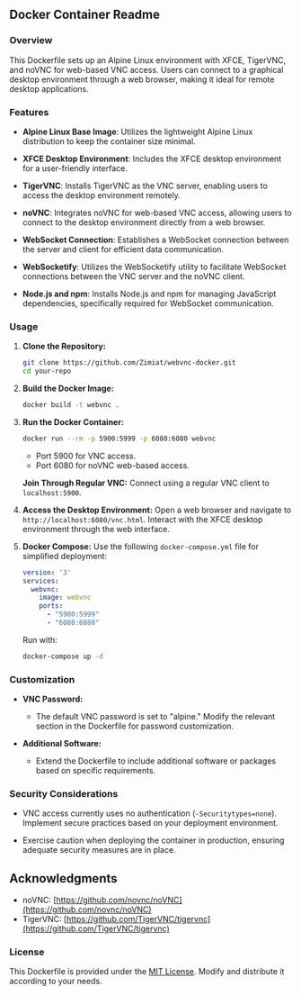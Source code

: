 ## Docker Container Readme

### Overview

This Dockerfile sets up an Alpine Linux environment with XFCE, TigerVNC, and noVNC for web-based VNC access. Users can connect to a graphical desktop environment through a web browser, making it ideal for remote desktop applications.

### Features

- **Alpine Linux Base Image**: Utilizes the lightweight Alpine Linux distribution to keep the container size minimal.

- **XFCE Desktop Environment**: Includes the XFCE desktop environment for a user-friendly interface.

- **TigerVNC**: Installs TigerVNC as the VNC server, enabling users to access the desktop environment remotely.

- **noVNC**: Integrates noVNC for web-based VNC access, allowing users to connect to the desktop environment directly from a web browser.

- **WebSocket Connection**: Establishes a WebSocket connection between the server and client for efficient data communication.

- **WebSocketify**: Utilizes the WebSocketify utility to facilitate WebSocket connections between the VNC server and the noVNC client.

- **Node.js and npm**: Installs Node.js and npm for managing JavaScript dependencies, specifically required for WebSocket communication.

### Usage

1. **Clone the Repository:**
   ```bash
   git clone https://github.com/Zimiat/webvnc-docker.git
   cd your-repo
   ```

2. **Build the Docker Image:**
   ```bash
   docker build -t webvnc .
   ```

3. **Run the Docker Container:**
   ```bash
   docker run --rm -p 5900:5999 -p 6080:6080 webvnc
   ```

   - Port 5900 for VNC access.
   - Port 6080 for noVNC web-based access.

   **Join Through Regular VNC:**
   Connect using a regular VNC client to `localhost:5900`.

4. **Access the Desktop Environment:**
   Open a web browser and navigate to `http://localhost:6080/vnc.html`. Interact with the XFCE desktop environment through the web interface.

5. **Docker Compose:**
   Use the following `docker-compose.yml` file for simplified deployment:

   ```yaml
   version: '3'
   services:
     webvnc:
       image: webvnc
       ports:
         - "5900:5999"
         - "6080:6080"
   ```

   Run with:
   ```bash
   docker-compose up -d
   ```

### Customization

- **VNC Password:**
  - The default VNC password is set to "alpine." Modify the relevant section in the Dockerfile for password customization.

- **Additional Software:**
  - Extend the Dockerfile to include additional software or packages based on specific requirements.

### Security Considerations

- VNC access currently uses no authentication (`-Securitytypes=none`). Implement secure practices based on your deployment environment.

- Exercise caution when deploying the container in production, ensuring adequate security measures are in place.

## Acknowledgments

- noVNC: [https://github.com/novnc/noVNC](https://github.com/novnc/noVNC)
- TigerVNC: [https://github.com/TigerVNC/tigervnc](https://github.com/TigerVNC/tigervnc)

### License

This Dockerfile is provided under the [MIT License](LICENSE). Modify and distribute it according to your needs.
